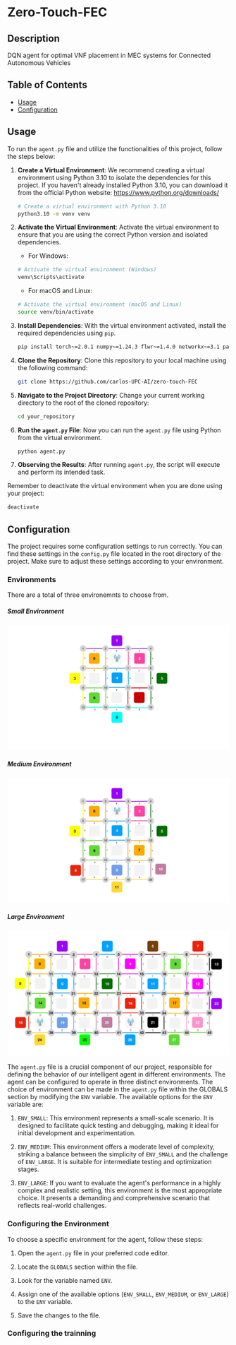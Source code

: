 # Zero-Touch-FEC


## Description

DQN agent for optimal VNF placement in MEC systems for Connected Autonomous Vehicles

## Table of Contents

- [Usage](#usage)
- [Configuration](#configuration)

## Usage

To run the `agent.py` file and utilize the functionalities of this project, follow the steps below:

1. **Create a Virtual Environment**: We recommend creating a virtual environment using Python 3.10 to isolate the dependencies for this project. If you haven't already installed Python 3.10, you can download it from the official Python website: https://www.python.org/downloads/

   ```bash
   # Create a virtual environment with Python 3.10
   python3.10 -m venv venv
   ```

2. **Activate the Virtual Environment**: Activate the virtual environment to ensure that you are using the correct Python version and isolated dependencies.

   - For Windows:

   ```bash
   # Activate the virtual environment (Windows)
   venv\Scripts\activate
   ```

   - For macOS and Linux:

   ```bash
   # Activate the virtual environment (macOS and Linux)
   source venv/bin/activate
   ```

3. **Install Dependencies**: With the virtual environment activated, install the required dependencies using `pip`.

   ```bash
   pip install torch~=2.0.1 numpy~=1.24.3 flwr~=1.4.0 networkx~=3.1 pandas~=2.0.2 gym~=0.21.0
   ```

4. **Clone the Repository**: Clone this repository to your local machine using the following command:

   ```bash
   git clone https://github.com/carlos-UPC-AI/zero-touch-FEC
   ```
   
5. **Navigate to the Project Directory**: Change your current working directory to the root of the cloned repository:

   ```bash
   cd your_repository
   ```

6. **Run the `agent.py` File**: Now you can run the `agent.py` file using Python from the virtual environment. 

   ```bash
   python agent.py 
   ```

7. **Observing the Results**: After running `agent.py`, the script will execute and perform its intended task. 

Remember to deactivate the virtual environment when you are done using your project:

```bash
deactivate
```

## Configuration

The project requires some configuration settings to run correctly. You can find these settings in the `config.py` file located in the root directory of the project. Make sure to adjust these settings according to your environment.

### Environments
There are a total of three environemnts to choose from.

##### Small Environment

![Small Environment](env_small.jpg)

##### Medium Environment

![Medium Environment](env_medium.jpg)

##### Large Environment

![Large Environment](env_large.jpg)


The `agent.py` file is a crucial component of our project, responsible for defining the behavior of our intelligent agent in different environments. The agent can be configured to operate in three distinct environments. The choice of environment can be made in the `agent.py` file within the GLOBALS section by modifying the `ENV` variable. The available options for the `ENV` variable are:

1. `ENV_SMALL`: This environment represents a small-scale scenario. It is designed to facilitate quick testing and debugging, making it ideal for initial development and experimentation.

2. `ENV_MEDIUM`: This environment offers a moderate level of complexity, striking a balance between the simplicity of `ENV_SMALL` and the challenge of `ENV_LARGE`. It is suitable for intermediate testing and optimization stages.

3. `ENV_LARGE`: If you want to evaluate the agent's performance in a highly complex and realistic setting, this environment is the most appropriate choice. It presents a demanding and comprehensive scenario that reflects real-world challenges.

### Configuring the Environment

To choose a specific environment for the agent, follow these steps:

1. Open the `agent.py` file in your preferred code editor.

2. Locate the `GLOBALS` section within the file.

3. Look for the variable named `ENV`.

4. Assign one of the available options (`ENV_SMALL`, `ENV_MEDIUM`, or `ENV_LARGE`) to the `ENV` variable.

5. Save the changes to the file.

### Configuring the trainning 
